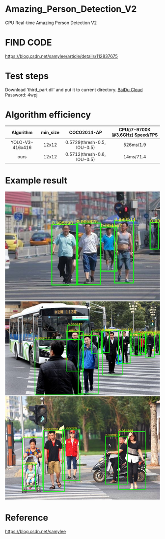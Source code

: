 # Amazing_Person_Detection_V2
CPU Real-time Amazing Person Detection V2
# FIND CODE  
https://blog.csdn.net/samylee/article/details/112837675  
# Test steps
Download 'third_part dll' and put it to current directory. [BaiDu Cloud](https://pan.baidu.com/s/1X9-pDypbj-TJMFxiSqow9A) Password: 4wpj  
# Algorithm efficiency
| Algorithm | min_size | COCO2014-AP | CPU(i7-9700K @3.6GHz) Speed/FPS |
|:------:|:------:|:------:|:------:|
| YOLO-V3-416x416  | 12x12 | 0.5729(thresh-0.5, IOU-0.5) |526ms/1.9|
| ours  | 12x12 | 0.5712(thresh-0.6, IOU-0.5) |14ms/71.4|
# Example result
![image](https://github.com/samylee/Amazing_Person_Detection_V2/blob/main/results/timg6.jpg)
![image](https://github.com/samylee/Amazing_Person_Detection_V2/blob/main/results/timg7.jpg)
![image](https://github.com/samylee/Amazing_Person_Detection_V2/blob/main/results/timg8.jpg)
# Reference
https://blog.csdn.net/samylee
